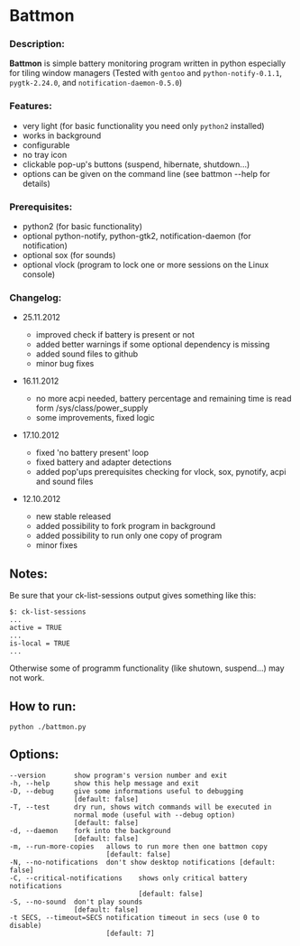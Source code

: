 # Battmon

### Description:
**Battmon** is simple battery monitoring program written in python especially for tiling window managers
 (Tested with `gentoo` and `python-notify-0.1.1`, `pygtk-2.24.0`, and `notification-daemon-0.5.0`)

### Features:
* very light (for basic functionality you need only `python2` installed)
* works in background
* configurable
* no tray icon
* clickable pop-up's buttons (suspend, hibernate, shutdown...)
* options can be given on the command line (see battmon --help for details)

### Prerequisites:
* python2 (for basic functionality)
* optional python-notify, python-gtk2, notification-daemon (for notification)
* optional sox (for sounds)
* optional vlock (program to lock one or more sessions on the Linux console)

### Changelog:
* 25.11.2012
  * improved check if battery is present or not
  * added better warnings if some optional dependency is missing
  * added sound files to github
  * minor bug fixes
  
* 16.11.2012
  * no more acpi needed, battery percentage and remaining time is read form /sys/class/power_supply
  * some improvements, fixed logic
  
* 17.10.2012
  * fixed 'no battery present' loop
  * fixed battery and adapter detections
  * added pop'ups prerequisites checking for vlock, sox, pynotify, acpi and sound files
  
* 12.10.2012
  * new stable released
  * added possibility to fork program in background
  * added possibility to run only one copy of program
  * minor fixes

## Notes:
 Be sure that your ck-list-sessions output gives something like this:
 
	$: ck-list-sessions
   	...
   	active = TRUE
   	...
   	is-local = TRUE
   	...
   	
 Otherwise some of programm functionality (like shutown, suspend...) may not work.

## How to run:
	
	python ./battmon.py

## Options:

	--version       show program's version number and exit
  	-h, --help      show this help message and exit
  	-D, --debug     give some informations useful to debugging 
  					[default: false]
  	-T, --test		dry run, shows witch commands will be executed in
                    normal mode (useful with --debug option) 
                    [default: false]
  	-d, --daemon	fork into the background 
  					[default: false]
	-m, --run-more-copies 	allows to run more then one battmon copy
                          	[default: false]
  	-N, --no-notifications	don't show desktop notifications [default: false]
	-C, --critical-notifications	shows only critical battery notifications 
									[default: false]
	-S, --no-sound	don't play sounds 
  					[default: false]
  	-t SECS, --timeout=SECS	notification timeout in secs (use 0 to disable)
                        	[default: 7]
	